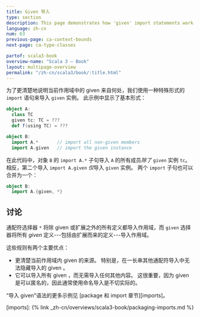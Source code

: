 ```yaml
---
title: Given 导入
type: section
description: This page demonstrates how 'given' import statements work in Scala 3.
language: zh-cn
num: 63
previous-page: ca-context-bounds
next-page: ca-type-classes

partof: scala3-book
overview-name: "Scala 3 — Book"
layout: multipage-overview
permalink: "/zh-cn/scala3/book/:title.html"
---
```



为了更清楚地说明当前作用域中的 given 来自何处，我们使用一种特殊形式的 `import` 语句来导入 `given` 实例。
此示例中显示了基本形式：

```scala
object A:
  class TC
  given tc: TC = ???
  def f(using TC) = ???

object B:
  import A.*       // import all non-given members
  import A.given   // import the given instance
```

在此代码中，对象 `B` 的 `import A.*` 子句导入 `A` 的所有成员*除了* `given` 实例 `tc`。
相反，第二个导入 `import A.given` *仅*导入 `given` 实例。
两个 `import` 子句也可以合并为一个：

```scala
object B:
  import A.{given, *}
```

## 讨论

通配符选择器 `*` 将除 given 或扩展之外的所有定义都导入作用域，而 `given` 选择器将所有 *given* 定义---包括由扩展而来的定义---导入作用域。

这些规则有两个主要优点：

- 更清楚当前作用域内 given 的来源。
  特别是，在一长串其他通配符导入中无法隐藏导入的 given 。
- 它可以导入所有 given ，而无需导入任何其他内容。
  这很重要，因为 given 是可以匿名的，因此通常使用命名导入是不切实际的。

“导入 given”语法的更多示例见 [package 和 import 章节][imports]。


[imports]: {% link _zh-cn/overviews/scala3-book/packaging-imports.md %}
